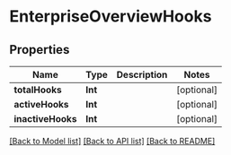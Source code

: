 # EnterpriseOverviewHooks

## Properties
Name | Type | Description | Notes
------------ | ------------- | ------------- | -------------
**totalHooks** | **Int** |  | [optional] 
**activeHooks** | **Int** |  | [optional] 
**inactiveHooks** | **Int** |  | [optional] 

[[Back to Model list]](../README.md#documentation-for-models) [[Back to API list]](../README.md#documentation-for-api-endpoints) [[Back to README]](../README.md)


